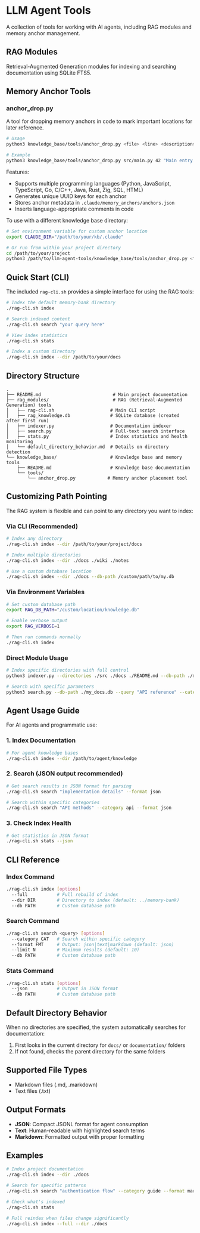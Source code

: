 # LLM Agent Tools

A collection of tools for working with AI agents, including RAG modules and memory anchor management.

## RAG Modules

Retrieval-Augmented Generation modules for indexing and searching documentation using SQLite FTS5.

## Memory Anchor Tools

### anchor_drop.py

A tool for dropping memory anchors in code to mark important locations for later reference.

```bash
# Usage
python3 knowledge_base/tools/anchor_drop.py <file> <line> <description> [kind]

# Example
python3 knowledge_base/tools/anchor_drop.py src/main.py 42 "Main entry point" line
```

Features:
- Supports multiple programming languages (Python, JavaScript, TypeScript, Go, C/C++, Java, Rust, Zig, SQL, HTML)
- Generates unique UUID keys for each anchor
- Stores anchor metadata in `.claude/memory_anchors/anchors.json`
- Inserts language-appropriate comments in code

To use with a different knowledge base directory:
```bash
# Set environment variable for custom anchor location
export CLAUDE_DIR="/path/to/your/kb/.claude"

# Or run from within your project directory
cd /path/to/your/project
python3 /path/to/llm-agent-tools/knowledge_base/tools/anchor_drop.py <file> <line> <description>
```

## Quick Start (CLI)

The included `rag-cli.sh` provides a simple interface for using the RAG tools:

```bash
# Index the default memory-bank directory
./rag-cli.sh index

# Search indexed content
./rag-cli.sh search "your query here"

# View index statistics
./rag-cli.sh stats

# Index a custom directory
./rag-cli.sh index --dir /path/to/your/docs
```

## Directory Structure

```
.
├── README.md                           # Main project documentation
├── rag_modules/                        # RAG (Retrieval-Augmented Generation) tools
│   ├── rag-cli.sh                     # Main CLI script
│   ├── rag_knowledge.db               # SQLite database (created after first run)
│   ├── indexer.py                     # Documentation indexer
│   ├── search.py                      # Full-text search interface
│   ├── stats.py                       # Index statistics and health monitoring
│   └── default_directory_behavior.md  # Details on directory detection
└── knowledge_base/                    # Knowledge base and memory tools
    ├── README.md                      # Knowledge base documentation
    └── tools/
        └── anchor_drop.py            # Memory anchor placement tool
```

## Customizing Path Pointing

The RAG system is flexible and can point to any directory you want to index:

### Via CLI (Recommended)
```bash
# Index any directory
./rag-cli.sh index --dir /path/to/your/project/docs

# Index multiple directories
./rag-cli.sh index --dir ./docs ./wiki ./notes

# Use a custom database location
./rag-cli.sh index --dir ./docs --db-path /custom/path/to/my.db
```

### Via Environment Variables
```bash
# Set custom database path
export RAG_DB_PATH="/custom/location/knowledge.db"

# Enable verbose output
export RAG_VERBOSE=1

# Then run commands normally
./rag-cli.sh index
```

### Direct Module Usage
```bash
# Index specific directories with full control
python3 indexer.py --directories ./src ./docs ./README.md --db-path ./my_docs.db

# Search with specific parameters
python3 search.py --db-path ./my_docs.db --query "API reference" --category src --format json
```

## Agent Usage Guide

For AI agents and programmatic use:

### 1. Index Documentation
```bash
# For agent knowledge bases
./rag-cli.sh index --dir /path/to/agent/knowledge
```

### 2. Search (JSON output recommended)
```bash
# Get search results in JSON format for parsing
./rag-cli.sh search "implementation details" --format json

# Search within specific categories
./rag-cli.sh search "API methods" --category api --format json
```

### 3. Check Index Health
```bash
# Get statistics in JSON format
./rag-cli.sh stats --json
```

## CLI Reference

### Index Command
```bash
./rag-cli.sh index [options]
  --full           # Full rebuild of index
  --dir DIR        # Directory to index (default: ../memory-bank)
  --db PATH        # Custom database path
```

### Search Command
```bash
./rag-cli.sh search <query> [options]
  --category CAT   # Search within specific category
  --format FMT     # Output: json|text|markdown (default: json)
  --limit N        # Maximum results (default: 10)
  --db PATH        # Custom database path
```

### Stats Command
```bash
./rag-cli.sh stats [options]
  --json           # Output in JSON format
  --db PATH        # Custom database path
```

## Default Directory Behavior

When no directories are specified, the system automatically searches for documentation:
1. First looks in the current directory for `docs/` or `documentation/` folders
2. If not found, checks the parent directory for the same folders

## Supported File Types

- Markdown files (.md, .markdown)
- Text files (.txt)

## Output Formats

- **JSON**: Compact JSONL format for agent consumption
- **Text**: Human-readable with highlighted search terms
- **Markdown**: Formatted output with proper formatting

## Examples

```bash
# Index project documentation
./rag-cli.sh index --dir ./docs

# Search for specific patterns
./rag-cli.sh search "authentication flow" --category guide --format markdown

# Check what's indexed
./rag-cli.sh stats

# Full reindex when files change significantly
./rag-cli.sh index --full --dir ./docs
```